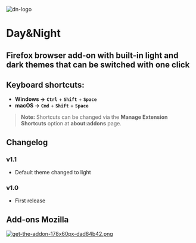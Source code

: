 ![dn-logo](https://i.postimg.cc/bvCGxcb0/dn-logo.png)

# Day&Night

## Firefox browser add-on with built-in light and dark themes that can be switched with one click

## **Keyboard shortcuts:**

- **Windows →** **`Ctrl`** + **`Shift`** + **`Space`**
- **macOS →** **`Cmd`** + **`Shift`** + **`Space`**

> **Note:** Shortcuts can be changed via the **Manage Extension Shortcuts** option at **about:addons** page.

## Changelog

### v1.1

- Default theme changed to light

### v1.0

- First release

## Add-ons Mozilla

[![get-the-addon-178x60px-dad84b42.png](https://i.postimg.cc/Y0RF4GpR/get-the-addon-178x60px-dad84b42.png)](https://addons.mozilla.org/en-US/firefox/addon/dayandnight/)
